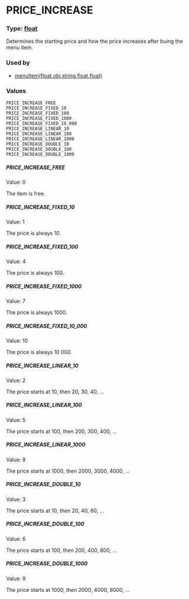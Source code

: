 
# PRICE_INCREASE
### Type: [float](/MdDocs/Types/Float.md)
Determines the starting price and how the price increases after buing the menu item.
### Used by

 - [menuItem(float,obj,string,float,float)](/MdDocs/Functions/Game/MenuItem.float.obj.string.float.float.md)
### Values
```
PRICE_INCREASE_FREE
PRICE_INCREASE_FIXED_10
PRICE_INCREASE_FIXED_100
PRICE_INCREASE_FIXED_1000
PRICE_INCREASE_FIXED_10_000
PRICE_INCREASE_LINEAR_10
PRICE_INCREASE_LINEAR_100
PRICE_INCREASE_LINEAR_1000
PRICE_INCREASE_DOUBLE_10
PRICE_INCREASE_DOUBLE_100
PRICE_INCREASE_DOUBLE_1000
```
##### PRICE_INCREASE_FREE
Value: 0

The item is free.
##### PRICE_INCREASE_FIXED_10
Value: 1

The price is always 10.
##### PRICE_INCREASE_FIXED_100
Value: 4

The price is always 100.
##### PRICE_INCREASE_FIXED_1000
Value: 7

The price is always 1000.
##### PRICE_INCREASE_FIXED_10_000
Value: 10

The price is always 10 000.
##### PRICE_INCREASE_LINEAR_10
Value: 2

The price starts at 10, then 20, 30, 40, ...
##### PRICE_INCREASE_LINEAR_100
Value: 5

The price starts at 100, then 200, 300, 400, ...
##### PRICE_INCREASE_LINEAR_1000
Value: 8

The price starts at 1000, then 2000, 3000, 4000, ...
##### PRICE_INCREASE_DOUBLE_10
Value: 3

The price starts at 10, then 20, 40, 80, ...
##### PRICE_INCREASE_DOUBLE_100
Value: 6

The price starts at 100, then 200, 400, 800, ...
##### PRICE_INCREASE_DOUBLE_1000
Value: 9

The price starts at 1000, then 2000, 4000, 8000, ...

